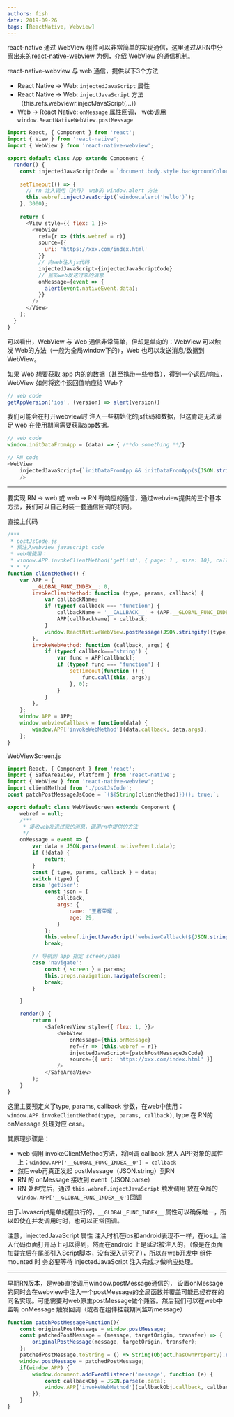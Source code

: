 ```yaml
---
authors: fish
date: 2019-09-26
tags: [ReactNative, Webview]
---
```



react-native 通过 WebView 组件可以非常简单的实现通信，这里通过从RN中分离出来的[react-native-webview](https://github.com/react-native-community/react-native-webview) 为例，介绍 WebView 的通信机制。


react-native-webview 与 web 通信，提供以下3个方法
- React Native -> Web:  `injectedJavaScript` 属性
- React Native -> Web:  `injectJavaScript` 方法（this.refs.webviewr.injectJavaScript(...)）
- Web -> React Native:  `onMessage` 属性回调，  web调用`window.ReactNativeWebView.postMessage`

```javascript
import React, { Component } from 'react';
import { View } from 'react-native';
import { WebView } from 'react-native-webview';

export default class App extends Component {
  render() {
	const injectedJavaScriptCode = `document.body.style.backgroundColor = 'red';`
	
	setTimeout(() => {
	  // rn 注入调用（执行） web的 window.alert 方法
      this.webref.injectJavaScript(`window.alert('hello')`);
    }, 3000);
    
    return (
      <View style={{ flex: 1 }}>
        <WebView
          ref={r => (this.webref = r)}
          source={{
            uri: 'https://xxx.com/index.html'
          }}
          // 向web注入js代码
          injectedJavaScript={injectedJavaScriptCode} 
          // 监听web发送过来的消息
          onMessage={event => {
            alert(event.nativeEvent.data);
          }}
        />
      </View>
    );
  }
}
```

可以看出，WebView 与 Web 通信非常简单，但却是单向的：WebView 可以触发 Web的方法（一般为全局window下的），Web 也可以发送消息/数据到 WebView。

如果 Web 想要获取 app 内的的数据（甚至携带一些参数），得到一个返回/响应，WebView 如何将这个返回值响应给 Web？ 

```javascript
// web code
getAppVersion('ios', (version) => alert(version))
```

我们可能会在打开webview时 注入一些初始化的js代码和数据，但这肯定无法满足 web 在使用期间需要获取app数据。

```javascript
// web code
window.initDataFromApp = (data) => { /**do something **/}

// RN code
<WebView
	injectedJavaScript={`initDataFromApp && initDataFromApp(${JSON.stringify(data)});`}
    />
```

---
要实现 RN -> web  或  web -> RN 有响应的通信，通过webview提供的三个基本方法，我们可以自己封装一套通信回调的机制。


直接上代码

```javascript
/***
 * postJsCode.js 
 * 预注入webview javascript code
 * web端使用：
 * window.APP.invokeClientMethod('getList', { page: 1 , size: 10}, callback);
 * * */
function clientMethod() {
    var APP = {
        __GLOBAL_FUNC_INDEX__: 0,
        invokeClientMethod: function (type, params, callback) {
            var callbackName;
            if (typeof callback === 'function') {
                callbackName = '__CALLBACK__' + (APP.__GLOBAL_FUNC_INDEX__++);
                APP[callbackName] = callback;
            }
            window.ReactNativeWebView.postMessage(JSON.stringify({type, params, callback: callbackName }));
        },
        invokeWebMethod: function (callback, args) {
            if (typeof callback==='string') {
                var func = APP[callback];
                if (typeof func === 'function') {
                    setTimeout(function () {
                        func.call(this, args);
                    }, 0);
                }
            }
        },
    };
    window.APP = APP;
    window.webviewCallback = function(data) {
        window.APP['invokeWebMethod'](data.callback, data.args);
    };
}

```


WebViewScreen.js

```javascript
import React, { Component } from 'react';
import { SafeAreaView, Platform } from 'react-native';
import { WebView } from 'react-native-webview';
import clientMethod from './postJsCode';
const patchPostMessageJsCode = `(${String(clientMethod)})(); true;`;

export default class WebViewScreen extends Component {  
    webref = null;
    /***
     * 接收web发送过来的消息，调用rn中提供的方法
     */
    onMessage = event => {
        var data = JSON.parse(event.nativeEvent.data);
        if (!data) {
            return;
        }
        const { type, params, callback } = data;
        switch (type) {
        case 'getUser':
            const json = {
                callback,
                args: {
                    name: '王者荣耀',
                    age: 29,
                }
            };
            this.webref.injectJavaScript(`webviewCallback(${JSON.stringify(json)})`);
            break;

        // 导航到 app 指定 screen/page
        case 'navigate':
            const { screen } = params;
            this.props.navigation.navigate(screen);
            break;
        }

    }

    render() {
        return (
            <SafeAreaView style={{ flex: 1, }}>
                <WebView
                    onMessage={this.onMessage}
                    ref={r => (this.webref = r)}
                    injectedJavaScript={patchPostMessageJsCode}
                    source={{ uri: 'https://xxx.com/index.html' }}
                />
            </SafeAreaView>
        );
    }
}
```
这里主要预定义了type, params, callback 参数，在web中使用： `window.APP.invokeClientMethod(type, params, callback)`,  type 在 RN的 onMessage 处理对应 case。

其原理步骤是： 
- web 调用 invokeClientMethod方法，将回调 callback 放入 APP对象的属性上：`window.APP['__GLOBAL_FUNC_INDEX__0'] = callback`
- 然后web再真正发起 postMessage（JSON.string）到RN
- RN 的 onMessage 接收到 event（JSON.parse）
- RN 处理完后，通过 `this.webref.injectJavaScript` 触发调用 放在全局的 `window.APP['__GLOBAL_FUNC_INDEX__0']`回调

由于Javascript是单线程执行的，`__GLOBAL_FUNC_INDEX__` 属性可以确保唯一，所以即使在并发调用时时，也可以正常回调。


注意，injectedJavaScript 属性 注入时机在ios和android表现不一样，在ios上 注入代码页面打开马上可以得到，然而在android 上是延迟被注入的，（像是在页面加载完后在尾部引入Script脚本，没有深入研究了），所以在web开发中 组件 mounted 时 务必要等待 injectedJavaScript 注入完成才做响应处理。


---

早期RN版本，是web直接调用window.postMessage通信的， 设置onMessage的同时会在webview中注入一个postMessage的全局函数并覆盖可能已经存在的同名实现。可能需要对web原生postMessage做个兼容。然后我们可以在web中 监听 onMessage 触发回调（或者在组件挂载期间监听message）

```javascript
function patchPostMessageFunction(){
    const originalPostMessage = window.postMessage;
    const patchedPostMessage = (message, targetOrigin, transfer) => {
        originalPostMessage(message, targetOrigin, transfer);
    };
    patchedPostMessage.toString = () => String(Object.hasOwnProperty).replace('hasOwnProperty', 'postMessage');
    window.postMessage = patchedPostMessage;
    if(window.APP) {
        window.document.addEventListener('message', function (e) {
            const callbackObj = JSON.parse(e.data);
            window.APP['invokeWebMethod'](callbackObj.callback, callbackObj.args);
        });   
    }
}
```